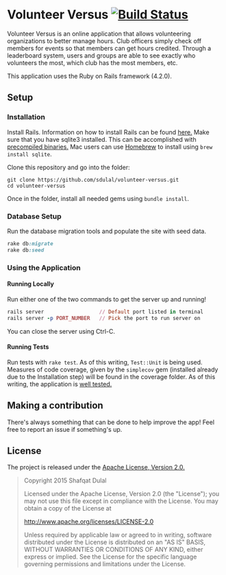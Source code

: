 Volunteer Versus [![Build Status](https://travis-ci.org/sdulal/volunteer-versus.svg)](https://travis-ci.org/sdulal/volunteer-versus)
================

Volunteer Versus is an online application that allows volunteering organizations to better manage hours. Club officers simply check off members for events so that members can get hours credited. Through a leaderboard system, users and groups are able to see exactly who volunteers the most, which club has the most members, etc.

This application uses the Ruby on Rails framework (4.2.0).

## Setup

### Installation

Install Rails. Information on how to install Rails can be found [here.](http://rubyonrails.org/download/)
Make sure that you have sqlite3 installed. This can be accomplished with [precompiled binaries.](http://www.sqlite.org/download.html) Mac users can use [Homebrew](http://brew.sh) to install using ``brew install sqlite``.

Clone this repository and go into the folder:

```
git clone https://github.com/sdulal/volunteer-versus.git
cd volunteer-versus
```

Once in the folder, install all needed gems using ``bundle install``.

### Database Setup

Run the database migration tools and populate the site with seed data.

```ruby
rake db:migrate
rake db:seed
```

### Using the Application

#### Running Locally

Run either one of the two commands to get the server up and running!

```ruby
rails server                  // Default port listed in terminal
rails server -p PORT_NUMBER   // Pick the port to run server on
```

You can close the server using Ctrl-C.

#### Running Tests

Run tests with ``rake test``. As of this writing, ``Test::Unit`` is being used.
Measures of code coverage, given by the `simplecov` gem (installed already due to the Installation step) will be found in the coverage folder. As of this writing, the application is [well tested.](https://cloud.githubusercontent.com/assets/7890649/9156233/6cfb0608-3e87-11e5-9190-63ad6ba01f85.png)

## Making a contribution

There's always something that can be done to help improve the app! Feel free to report an issue if something's up.

## License

The project is released under the [Apache License, Version 2.0.](LICENSE.md)

> Copyright 2015 Shafqat Dulal
>
> Licensed under the Apache License, Version 2.0 (the "License");
> you may not use this file except in compliance with the License.
> You may obtain a copy of the License at
>
>  http://www.apache.org/licenses/LICENSE-2.0
>
> Unless required by applicable law or agreed to in writing, software
> distributed under the License is distributed on an "AS IS" BASIS,
> WITHOUT WARRANTIES OR CONDITIONS OF ANY KIND, either express or implied.
> See the License for the specific language governing permissions and
> limitations under the License.

